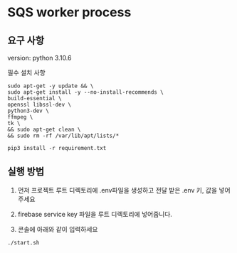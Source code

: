 # SQS worker process

## 요구 사항

version: python 3.10.6

필수 설치 사항

```console
sudo apt-get -y update && \
sudo apt-get install -y --no-install-recommends \
build-essential \
openssl libssl-dev \
python3-dev \
ffmpeg \
tk \
&& sudo apt-get clean \
&& sudo rm -rf /var/lib/apt/lists/*
```

```console
pip3 install -r requirement.txt
```

## 실행 방법

1. 먼저 프로젝트 루트 디렉토리에 .env파일을 생성하고 전달 받은 .env 키, 값을 넣어주세요

2. firebase service key 파일을 루트 디렉토리에 넣어줍니다.

3. 콘솔에 아래와 같이 입력하세요

```console
./start.sh
```
